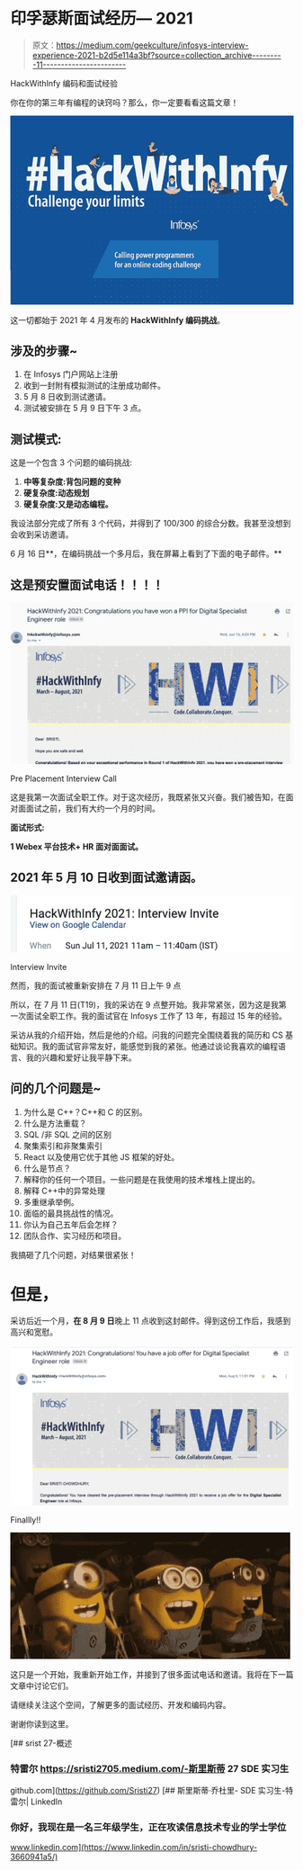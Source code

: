 # 印孚瑟斯面试经历— 2021

> 原文：<https://medium.com/geekculture/infosys-interview-experience-2021-b2d5e114a3bf?source=collection_archive---------11----------------------->

HackWithInfy 编码和面试经验

你在你的第三年有编程的诀窍吗？那么，你一定要看看这篇文章！

![](img/359c0b4b29153768e96311d6ab3d03a5.png)

这一切都始于 2021 年 4 月发布的 **HackWithInfy 编码挑战**。

## 涉及的步骤~

1.  在 Infosys 门户网站上注册
2.  收到一封附有模拟测试的注册成功邮件。
3.  5 月 8 日收到测试邀请。
4.  测试被安排在 5 月 9 日下午 3 点。

## 测试模式:

这是一个包含 3 个问题的编码挑战:

1.  **中等复杂度:背包问题的变种**
2.  **硬复杂度:动态规划**
3.  **硬复杂度:又是动态编程。**

我设法部分完成了所有 3 个代码，并得到了 100/300 的综合分数。我甚至没想到会收到采访邀请。

6 月 16 日**，在编码挑战一个多月后，我在屏幕上看到了下面的电子邮件。**

## 这是预安置面试电话！！！！

![](img/42e614400d6339ee5476824c051e1936.png)

Pre Placement Interview Call

这是我第一次面试全职工作。对于这次经历，我既紧张又兴奋。我们被告知，在面对面面试之前，我们有大约一个月的时间。

**面试形式:**

**1 Webex 平台技术+ HR 面对面面试。**

## 2021 年 5 月 10 日收到面试邀请函。

![](img/31a36a38159bfb6d1050b49a8b7d58f5.png)

Interview Invite

然而，我的面试被重新安排在 7 月 11 日上午 9 点

所以，在 7 月 11 日(T19)，我的采访在 9 点整开始。我非常紧张，因为这是我第一次面试全职工作。我的面试官在 Infosys 工作了 13 年，有超过 15 年的经验。

采访从我的介绍开始，然后是他的介绍。问我的问题完全围绕着我的简历和 CS 基础知识。我的面试官非常友好，能感觉到我的紧张。他通过谈论我喜欢的编程语言、我的兴趣和爱好让我平静下来。

## **问的几个问题是~**

1.  为什么是 C++？C++和 C 的区别。
2.  什么是方法重载？
3.  SQL /非 SQL 之间的区别
4.  聚集索引和非聚集索引
5.  React 以及使用它优于其他 JS 框架的好处。
6.  什么是节点？
7.  解释你的任何一个项目。一些问题是在我使用的技术堆栈上提出的。
8.  解释 C++中的异常处理
9.  多重继承举例。
10.  面临的最具挑战性的情况。
11.  你认为自己五年后会怎样？
12.  团队合作、实习经历和项目。

我搞砸了几个问题，对结果很紧张！

# 但是，

采访后近一个月，**在 8 月 9 日**晚上 11 点收到这封邮件。得到这份工作后，我感到高兴和宽慰。

![](img/84014f6dba35a80eec6bbea88c0dabf5.png)

Finallly!!

![](img/0ae4c4db6136f3806967ec3ac9c74f1e.png)

这只是一个开始，我重新开始工作，并接到了很多面试电话和邀请。我将在下一篇文章中讨论它们。

请继续关注这个空间，了解更多的面试经历、开发和编码内容。

谢谢你读到这里。

[](https://github.com/Sristi27) [## srist 27-概述

### 特雷尔 https://sristi2705.medium.com/-斯里斯蒂 27 SDE 实习生

github.com](https://github.com/Sristi27) [](https://www.linkedin.com/in/sristi-chowdhury-3660941a5/) [## 斯里斯蒂·乔杜里- SDE 实习生-特雷尔| LinkedIn

### 你好，我现在是一名三年级学生，正在攻读信息技术专业的学士学位

www.linkedin.com](https://www.linkedin.com/in/sristi-chowdhury-3660941a5/)